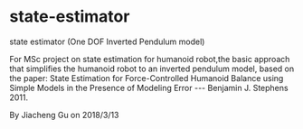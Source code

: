 # state-estimator

state estimator (One DOF Inverted Pendulum model)

For MSc project on state estimation for humanoid robot,the basic approach that simplifies the humanoid robot to an inverted pendulum model, based on the paper: State Estimation for Force-Controlled Humanoid Balance using Simple Models in the Presence of Modeling Error
  --- Benjamin J. Stephens  2011.
  
  
By Jiacheng Gu on 2018/3/13
